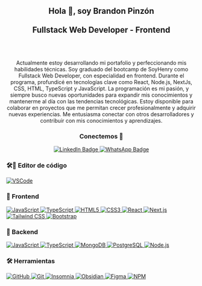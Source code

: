 <div id="header" align="center" >
  <h2 align="center">
  Hola 👋, soy Brandon Pinzón
  <br/>
  <br/>
  Fullstack Web Developer - Frontend
  </h2>
</div>
<br/>
<br/>
<div id="header" align="center" >
  <p align="center">
  Actualmente estoy desarrollando mi portafolio y perfeccionando mis habilidades técnicas. Soy graduado del bootcamp de SoyHenry como Fullstack Web Developer, con especialidad en frontend. Durante el programa, profundicé en tecnologías clave como React, Node.js, NextJs, CSS, HTML, TypeScript y JavaScript. La programación es mi pasión, y siempre busco nuevas oportunidades para expandir mis conocimientos y mantenerme al día con las tendencias tecnológicas. Estoy disponible para colaborar en proyectos que me permitan crecer profesionalmente y adquirir nuevas experiencias. Me entusiasma conectar con otros desarrolladores y contribuir con mis conocimientos y aprendizajes.
  </p>
  <h3>
    Conectemos 🤝
  </h3>
</div>

<div id="badges" align="center" >
  <a href="www.linkedin.com/in/brandon-pinzon-7b6262287" target="_blank" >
    <img src="https://img.shields.io/badge/LinkedIn-blue?style=for-the-badge&logo=linkedin&logoColor=white" alt="LinkedIn Badge"/>
  </a>
  <a href="https://wa.link/ipmfk4" target="_blank" >
    <img src="https://img.shields.io/badge/WhatsApp-brightgreen?style=for-the-badge&logo=whatsapp&logoColor=white" alt="WhatsApp Badge"/>
  </a>
    <!-- <a href="https://tomasbohngs.vercel.app/" target="_blank" >
    <img src="https://img.shields.io/badge/Portfolio-yellow?style=for-the-badge&logo=googlechrome&logoColor=white" alt="Twitter Badge"/>
  </a> -->
  <!-- <a href="" target="_blank" >
    <img src="https://img.shields.io/badge/Gmail-D14836?style=for-the-badge&logo=gmail&logoColor=white" alt="Gmail Badge"/>
  </a>   -->
</div>

### 🛠🧰 Editor de código

<a href="https://code.visualstudio.com/" target="_blank">
  <img src="https://img.shields.io/badge/VSCode-0078D4?style=for-the-badge&logo=visual%20studio%20code&logoColor=white" alt="VSCode"/>
</a>

### 🎨 Frontend

<a href="https://developer.mozilla.org/en-US/docs/Web/JavaScript" target="_blank">
  <img src="https://img.shields.io/badge/JavaScript-323330?style=for-the-badge&logo=javascript&logoColor=F7DF1E" alt="JavaScript"/>
</a>
<a href="https://www.typescriptlang.org/" target="_blank">
  <img src="https://img.shields.io/badge/TypeScript-007ACC?style=for-the-badge&logo=typescript&logoColor=white" alt="TypeScript"/>
</a>
<a href="https://developer.mozilla.org/en-US/docs/Web/HTML" target="_blank">
  <img src="https://img.shields.io/badge/HTML5-E34F26?style=for-the-badge&logo=html5&logoColor=white" alt="HTML5"/>
</a>
<a href="https://developer.mozilla.org/en-US/docs/Web/CSS" target="_blank">
  <img src="https://img.shields.io/badge/CSS3-1572B6?style=for-the-badge&logo=css3&logoColor=white" alt="CSS3"/>
</a>
<a href="https://reactjs.org/" target="_blank">
  <img src="https://img.shields.io/badge/React-20232A?style=for-the-badge&logo=react&logoColor=61DAFB" alt="React"/>
</a>
<a href="https://nextjs.org/" target="_blank">
  <img src="https://img.shields.io/badge/next%20js-000000?style=for-the-badge&logo=nextdotjs&logoColor=white" alt="Next.js"/>
</a>
<a href="https://tailwindcss.com/" target="_blank">
  <img src="https://img.shields.io/badge/Tailwind_CSS-38B2AC?style=for-the-badge&logo=tailwind-css&logoColor=white" alt="Tailwind CSS"/>
</a>
<a href="https://getbootstrap.com/" target="_blank">
  <img src="https://img.shields.io/badge/Bootstrap-563D7C?style=for-the-badge&logo=bootstrap&logoColor=white" alt="Bootstrap"/>
</a>

### 🧰 Backend

<a href="https://developer.mozilla.org/en-US/docs/Web/JavaScript" target="_blank">
  <img src="https://img.shields.io/badge/JavaScript-323330?style=for-the-badge&logo=javascript&logoColor=F7DF1E" alt="JavaScript"/>
</a>
<a href="https://www.typescriptlang.org/" target="_blank">
  <img src="https://img.shields.io/badge/TypeScript-007ACC?style=for-the-badge&logo=typescript&logoColor=white" alt="TypeScript"/>
</a>
<a href="https://www.mongodb.com/" target="_blank">
  <img src="https://img.shields.io/badge/MongoDB-4EA94B?style=for-the-badge&logo=mongodb&logoColor=white" alt="MongoDB"/>
</a>
<a href="https://www.postgresql.org/" target="_blank">
  <img src="https://img.shields.io/badge/PostgreSQL-316192?style=for-the-badge&logo=postgresql&logoColor=white" alt="PostgreSQL"/>
</a>
<a href="https://nodejs.org/" target="_blank">
  <img src="https://img.shields.io/badge/Node%20js-339933?style=for-the-badge&logo=nodedotjs&logoColor=white" alt="Node.js"/>
</a>

### 🛠 Herramientas

<a href="https://github.com/" target="_blank">
  <img src="https://img.shields.io/badge/GitHub-100000?style=for-the-badge&logo=github&logoColor=white" alt="GitHub"/>
</a>
<a href="https://git-scm.com/" target="_blank">
  <img src="https://img.shields.io/badge/GIT-E44C30?style=for-the-badge&logo=git&logoColor=white" alt="Git"/>
</a>
<a href="https://insomnia.rest/" target="_blank">
  <img src="https://img.shields.io/badge/Insomnia-5849be?style=for-the-badge&logo=Insomnia&logoColor=white" alt="Insomnia"/>
</a>
<a href="https://obsidian.md/" target="_blank">
  <img src="https://img.shields.io/badge/Obsidian-483699?style=for-the-badge&logo=Obsidian&logoColor=white" alt="Obsidian"/>
</a>
<a href="https://www.figma.com/" target="_blank">
  <img src="https://img.shields.io/badge/Figma-F24E1E?style=for-the-badge&logo=figma&logoColor=white" alt="Figma"/>
</a>
<a href="https://www.npmjs.com/" target="_blank">
  <img src="https://img.shields.io/badge/npm-CB3837?style=for-the-badge&logo=npm&logoColor=white" alt="NPM"/>
</a>
